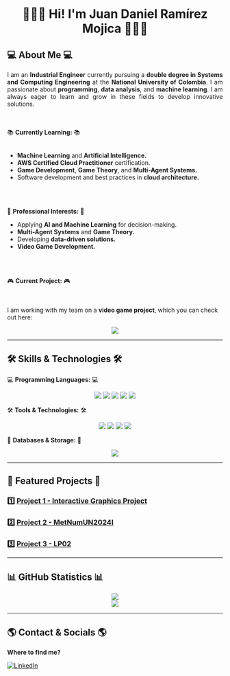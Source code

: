 <div align="center">

# 👨🏻‍💻 Hi! I'm **Juan Daniel Ramírez Mojica 👨🏻‍💻** 
</div>


<div align="justify">

## 💻 About Me 💻  
I am an **Industrial Engineer** currently pursuing a **double degree in Systems and Computing Engineering** at the **National University of Colombia**. I am passionate about **programming**, **data analysis**, and **machine learning**. I am always eager to learn and grow in these fields to develop innovative solutions.  
<br>
<br>

📚 **Currently Learning:** 📚  
<br>
- **Machine Learning** and **Artificial Intelligence.**
- **AWS Certified Cloud Practitioner** certification.    
- **Game Development**, **Game Theory**, and **Multi-Agent Systems.**  
- Software development and best practices in **cloud architecture.**  


</div>

<br>
<br>

🎯 **Professional Interests:**  🎯
<br>
- Applying **AI and Machine Learning** for decision-making.  
- **Multi-Agent Systems** and **Game Theory.**
- Developing **data-driven solutions.**  
- **Video Game Development.**  

<br>
<br>

🎮 **Current Project:**  🎮

<br>

I am working with my team on a **video game project**, which you can check out here:  

<div align="center">
  
<a href="https://ezcles.itch.io/ecos-andinos"> <img src="https://img.shields.io/badge/Itch.io-FA5C5C?style=for-the-badge&logo=itch.io&logoColor=white"> </a>
  
</div>

---

## 🛠️ Skills & Technologies 🛠️ 

💻 **Programming Languages:**  💻 


<div align="center">
  
  <img src="https://img.shields.io/badge/Python-3776AB?style=for-the-badge&logo=python&logoColor=white">
  <img src="https://img.shields.io/badge/Java-ED8B00?style=for-the-badge&logo=java&logoColor=white">
  <img src="https://img.shields.io/badge/JavaScript-F7DF1E?style=for-the-badge&logo=javascript&logoColor=black">
  <img src="https://img.shields.io/badge/C%23-239120?style=for-the-badge&logo=c-sharp&logoColor=white">
  <img src="https://img.shields.io/badge/R-276DC3?style=for-the-badge&logo=r&logoColor=white">

</div>


🛠️ **Tools & Technologies:** 🛠️
<div align="center">
  
  <img src="https://img.shields.io/badge/Git-F05032?style=for-the-badge&logo=git&logoColor=white">
  <img src="https://img.shields.io/badge/GitHub-181717?style=for-the-badge&logo=github&logoColor=white">
  <img src="https://img.shields.io/badge/AWS-FF9900?style=for-the-badge&logo=amazonaws&logoColor=white">
  <img src="https://img.shields.io/badge/Unity-000000?style=for-the-badge&logo=unity&logoColor=white">

</div>

💾 **Databases & Storage:**  💾
<div align="center">
  
  <img src="https://img.shields.io/badge/SQL-4479A1?style=for-the-badge&logo=mysql&logoColor=white">
  
</div>


---

## 📌 Featured Projects  📌


### 1️⃣ [Project 1 - Interactive Graphics Project](https://github.com/JuanDanielRamirezMojica/JuanDanielRamirezMojica.github.io)  
   

### 2️⃣ [Project 2 - MetNumUN2024I](https://github.com/JuanDanielRamirezMojica/MetNumUN2024I)  
   

### 3️⃣ [Project 3 - LP02](https://github.com/JuanDanielRamirezMojica/LP02_juaramirezmo)  
   

---

## 📊 GitHub Statistics 📊  

<div align="center">

  <img src="https://github-readme-stats.vercel.app/api?username=JuanDanielRamirezMojica&show_icons=true&theme=catppuccin_latte">
  <br>
  <img src="https://github-readme-stats.vercel.app/api/top-langs/?username=JuanDanielRamirezMojica&layout=compact&theme=catppuccin_latte">

</div>

---

## 🌎 Contact & Socials 🌎
**Where to find me?**  


[![LinkedIn](https://img.shields.io/badge/LinkedIn-0077B5?style=for-the-badge&logo=linkedin&logoColor=white)](https://www.linkedin.com/in/juan-daniel-ramirez-ab8311170?utm_source=share&utm_campaign=share_via&utm_content=profile&utm_medium=android_app)  



 


<!--

NOTAS:
**JuanDanielRamirezMojica/JuanDanielRamirezMojica** is a ✨ _special_ ✨ repository because its `README.md` (this file) appears on your GitHub profile.

AÑADIR EL DE TEORÍA DE JEUGOS DE AXELROD

Here are some ideas to get you started:
 - 🤖
- 🔭 I’m currently working on ...
- 🌱 I’m currently learning ...
- 👯 I’m looking to collaborate on ...
- 🤔 I’m looking for help with ...
- 💬 Ask me about ...
- 📫 How to reach me: ...
- 😄 Pronouns: ...
- ⚡ Fun fact: ...



- **Game Development**, **Game Theory**, and **Multi-Agent Systems**  
- Software development and best practices in **cloud architecture**  
-->
